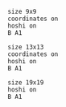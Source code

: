 ```goboard
size 9x9
coordinates on
hoshi on
B A1
```

```goboard
size 13x13
coordinates on
hoshi on
B A1
```

```goboard
size 19x19
hoshi on
B A1
```
